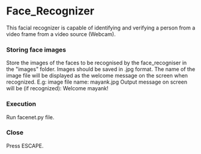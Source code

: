 # Face_Recognizer
This facial recognizer is capable of identifying and verifying a person from a video frame from a video source (Webcam).
### Storing face images
Store the images of the faces to be recognised by the face_recogniser in the "images" folder.
Images should be saved in .jpg format.
The name of the image file will be displayed as the welcome message on the screen when recognized.
	E.g: image file name: mayank.jpg
		   Output message on screen will be (if recognized): Welcome mayank!
    
### Execution
Run facenet.py file.
### Close
Press ESCAPE.
